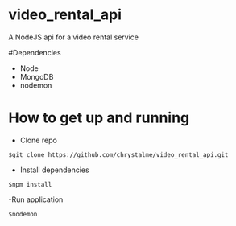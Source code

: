 # video_rental_api
A NodeJS api for a video rental service

#Dependencies
  - Node
  - MongoDB
  - nodemon

# How to get up and running
  - Clone repo
  ``` 
  $git clone https://github.com/chrystalme/video_rental_api.git
  ```
  - Install dependencies
  ```
  $npm install
  ```
  -Run application
  ```
  $nodemon
  ```

